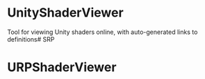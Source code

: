 # UnityShaderViewer
Tool for viewing Unity shaders online, with auto-generated links to definitions# SRP
# URPShaderViewer
